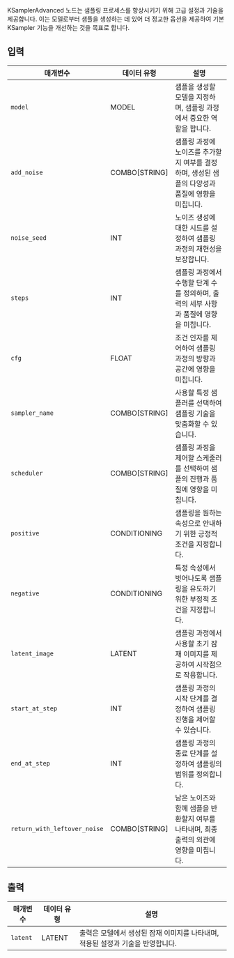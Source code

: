 
KSamplerAdvanced 노드는 샘플링 프로세스를 향상시키기 위해 고급 설정과 기술을 제공합니다. 이는 모델로부터 샘플을 생성하는 데 있어 더 정교한 옵션을 제공하여 기본 KSampler 기능을 개선하는 것을 목표로 합니다.

## 입력

| 매개변수                     | 데이터 유형   | 설명                                                                                            |
| ---------------------------- | ------------- | ----------------------------------------------------------------------------------------------- |
| `model`                      | MODEL         | 샘플을 생성할 모델을 지정하며, 샘플링 과정에서 중요한 역할을 합니다.                            |
| `add_noise`                  | COMBO[STRING] | 샘플링 과정에 노이즈를 추가할지 여부를 결정하며, 생성된 샘플의 다양성과 품질에 영향을 미칩니다. |
| `noise_seed`                 | INT           | 노이즈 생성에 대한 시드를 설정하여 샘플링 과정의 재현성을 보장합니다.                           |
| `steps`                      | INT           | 샘플링 과정에서 수행할 단계 수를 정의하며, 출력의 세부 사항과 품질에 영향을 미칩니다.           |
| `cfg`                        | FLOAT         | 조건 인자를 제어하여 샘플링 과정의 방향과 공간에 영향을 미칩니다.                               |
| `sampler_name`               | COMBO[STRING] | 사용할 특정 샘플러를 선택하여 샘플링 기술을 맞춤화할 수 있습니다.                               |
| `scheduler`                  | COMBO[STRING] | 샘플링 과정을 제어할 스케줄러를 선택하여 샘플의 진행과 품질에 영향을 미칩니다.                  |
| `positive`                   | CONDITIONING  | 샘플링을 원하는 속성으로 안내하기 위한 긍정적 조건을 지정합니다.                                |
| `negative`                   | CONDITIONING  | 특정 속성에서 벗어나도록 샘플링을 유도하기 위한 부정적 조건을 지정합니다.                       |
| `latent_image`               | LATENT        | 샘플링 과정에서 사용할 초기 잠재 이미지를 제공하여 시작점으로 작용합니다.                       |
| `start_at_step`              | INT           | 샘플링 과정의 시작 단계를 결정하여 샘플링 진행을 제어할 수 있습니다.                            |
| `end_at_step`                | INT           | 샘플링 과정의 종료 단계를 설정하여 샘플링의 범위를 정의합니다.                                  |
| `return_with_leftover_noise` | COMBO[STRING] | 남은 노이즈와 함께 샘플을 반환할지 여부를 나타내며, 최종 출력의 외관에 영향을 미칩니다.         |

## 출력

| 매개변수 | 데이터 유형 | 설명                                                                            |
| -------- | ----------- | ------------------------------------------------------------------------------- |
| `latent` | LATENT      | 출력은 모델에서 생성된 잠재 이미지를 나타내며, 적용된 설정과 기술을 반영합니다. |
